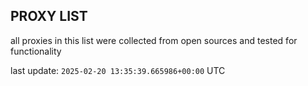 ## PROXY LIST

all proxies in this list were collected from open sources and tested for functionality

last update: `2025-02-20 13:35:39.665986+00:00` UTC